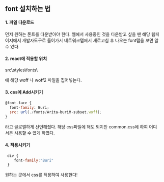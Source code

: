 ## font 설치하는 법

#### 1. 파일 다운로드

먼저 원하는 폰트를 다운받아야 한다.  웹에서 사용중인 것을 다운받고 싶을 땐 해당 웹페이지에서
개발자도구로 들어가서 네트워크탭에서 새로고침 후 나오는 font탭을 보면 알 수 있다.



#### 2. react에 적용할 위치

src\styles\fonts\

에 해당 woff 나 woff2 파일을 집어넣는다. 



#### 3. css에 Add시키기

```jsx
@font-face {
  font-family: Buri;
  src: url(./fonts/Arita-buriM-subset.woff);
}
```
라고 글로벌하게 선언해줬다. 해당 css파일에 해도 되지만 common.css에 하여 어디서든 사용할 수 있게 하였다.




#### 4. 적용시키기

```jsx
 div {
 	font-family:"Buri"
 }
```

원하는 곳에서 css를 적용하여 사용한다!


